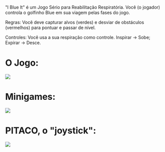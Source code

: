 

"I Blue It" é um Jogo Sério para Reabilitação Respiratória. Você (o jogador) controla o golfinho Blue em sua viagem pelas fases do jogo. 

Regras: Você deve capturar alvos (verdes) e desviar de obstáculos (vermelhos) para pontuar e passar de nível.

Controles: Você usa a sua respiração como controle. Inspirar -> Sobe; Expirar -> Desce.

# O Jogo:

<img src="https://i.imgur.com/RbArBtC.png"/>

# Minigames:

<img src="http://i.epvpimg.com/KYB9bab.png"/>

# PITACO, o "joystick":

<img src="http://i.epvpimg.com/k3qWdab.png"/>
